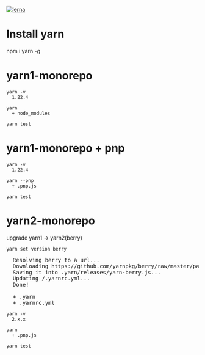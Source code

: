 
[![lerna](https://img.shields.io/badge/maintained%20with-lerna-cc00ff.svg)](https://lerna.js.org/)

# Install yarn
npm i yarn -g

# yarn1-monorepo
```
yarn -v  
  1.22.4

yarn
  + node_modules

yarn test
```

# yarn1-monorepo + pnp
```
yarn -v  
  1.22.4

yarn --pnp
  + .pnp.js

yarn test
```

# yarn2-monorepo
upgrade yarn1 -> yarn2(berry)
```
yarn set version berry
```
<pre>
  Resolving berry to a url...
  Downloading https://github.com/yarnpkg/berry/raw/master/packages/berry-cli/bin/berry.js...
  Saving it into .yarn/releases/yarn-berry.js...
  Updating /.yarnrc.yml...
  Done!

  + .yarn
  + .yarnrc.yml
</pre>

```
yarn -v
  2.x.x

yarn
  + .pnp.js

yarn test
```